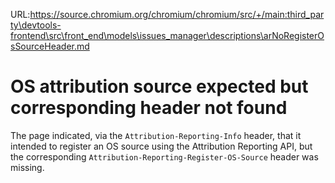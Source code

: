 URL:https://source.chromium.org/chromium/chromium/src/+/main:third_party\devtools-frontend\src\front_end\models\issues_manager\descriptions\arNoRegisterOsSourceHeader.md
# OS attribution source expected but corresponding header not found

The page indicated, via the `Attribution-Reporting-Info` header, that it
intended to register an OS source using the Attribution Reporting API, but the
corresponding `Attribution-Reporting-Register-OS-Source` header was missing.
